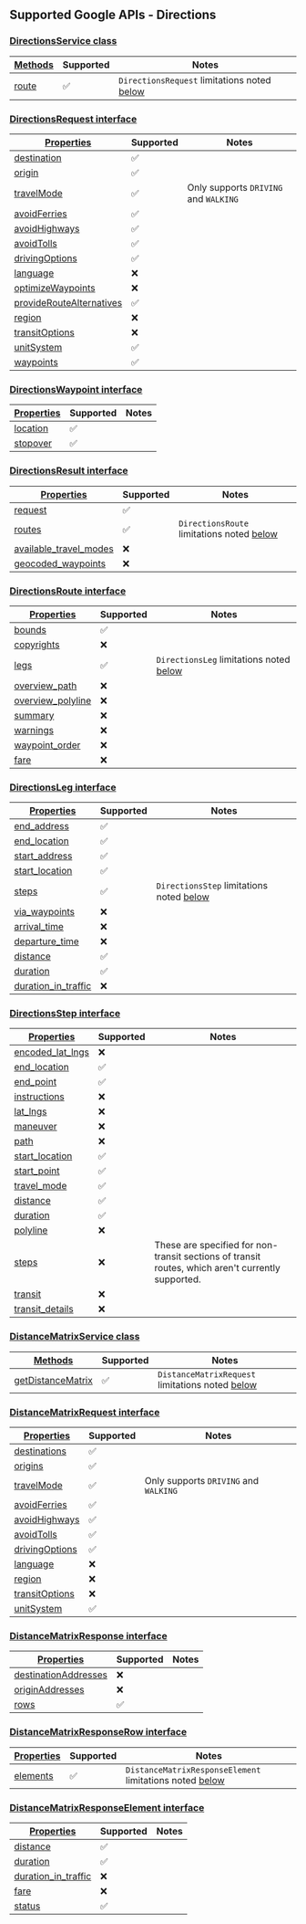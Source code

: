 ## Supported Google APIs - Directions

### [DirectionsService class](https://developers-dot-devsite-v2-prod.appspot.com/maps/documentation/javascript/reference/directions#DirectionsService)

| [Methods](https://developers-dot-devsite-v2-prod.appspot.com/maps/documentation/javascript/reference/directions#DirectionsService-Methods) | Supported          | Notes                                                                       |
| ------------------------------------------------------------------------------------------------------------------------------------------ | ------------------ | --------------------------------------------------------------------------- |
| [route](https://developers-dot-devsite-v2-prod.appspot.com/maps/documentation/javascript/reference/directions#DirectionsService.route)     | :white_check_mark: | `DirectionsRequest` limitations noted [below](#directionsrequest-interface) |

### [DirectionsRequest interface](https://developers-dot-devsite-v2-prod.appspot.com/maps/documentation/javascript/reference/directions#DirectionsRequest)

| [Properties](https://developers-dot-devsite-v2-prod.appspot.com/maps/documentation/javascript/reference/directions#DirectionsRequest-Properties)                             | Supported          | Notes                                 |
| ---------------------------------------------------------------------------------------------------------------------------------------------------------------------------- | ------------------ | ------------------------------------- |
| [destination](https://developers-dot-devsite-v2-prod.appspot.com/maps/documentation/javascript/reference/directions#DirectionsRequest.destination)                           | :white_check_mark: |                                       |
| [origin](https://developers-dot-devsite-v2-prod.appspot.com/maps/documentation/javascript/reference/directions#DirectionsRequest.origin)                                     | :white_check_mark: |                                       |
| [travelMode](https://developers-dot-devsite-v2-prod.appspot.com/maps/documentation/javascript/reference/directions#DirectionsRequest.travelMode)                             | :white_check_mark: | Only supports `DRIVING` and `WALKING` |
| [avoidFerries](https://developers-dot-devsite-v2-prod.appspot.com/maps/documentation/javascript/reference/directions#DirectionsRequest.avoidFerries)                         | :white_check_mark: |                                       |
| [avoidHighways](https://developers-dot-devsite-v2-prod.appspot.com/maps/documentation/javascript/reference/directions#DirectionsRequest.avoidHighways)                       | :white_check_mark: |                                       |
| [avoidTolls](https://developers-dot-devsite-v2-prod.appspot.com/maps/documentation/javascript/reference/directions#DirectionsRequest.avoidTolls)                             | :white_check_mark: |                                       |
| [drivingOptions](https://developers-dot-devsite-v2-prod.appspot.com/maps/documentation/javascript/reference/directions#DirectionsRequest.drivingOptions)                     | :white_check_mark: |                                       |
| [language](https://developers-dot-devsite-v2-prod.appspot.com/maps/documentation/javascript/reference/directions#DirectionsRequest.language)                                 | :x:                |                                       |
| [optimizeWaypoints](https://developers-dot-devsite-v2-prod.appspot.com/maps/documentation/javascript/reference/directions#DirectionsRequest.optimizeWaypoints)               | :x:                |                                       |
| [provideRouteAlternatives](https://developers-dot-devsite-v2-prod.appspot.com/maps/documentation/javascript/reference/directions#DirectionsRequest.provideRouteAlternatives) | :white_check_mark: |                                       |
| [region](https://developers-dot-devsite-v2-prod.appspot.com/maps/documentation/javascript/reference/directions#DirectionsRequest.region)                                     | :x:                |                                       |
| [transitOptions](https://developers-dot-devsite-v2-prod.appspot.com/maps/documentation/javascript/reference/directions#DirectionsRequest.transitOptions)                     | :x:                |                                       |
| [unitSystem](https://developers-dot-devsite-v2-prod.appspot.com/maps/documentation/javascript/reference/directions#DirectionsRequest.unitSystem)                             | :white_check_mark: |                                       |
| [waypoints](https://developers-dot-devsite-v2-prod.appspot.com/maps/documentation/javascript/reference/directions#DirectionsRequest.waypoints)                               | :white_check_mark: |                                       |

### [DirectionsWaypoint interface](https://developers-dot-devsite-v2-prod.appspot.com/maps/documentation/javascript/reference/directions#DirectionsWaypoint)

| [Properties](https://developers-dot-devsite-v2-prod.appspot.com/maps/documentation/javascript/reference/directions#DirectionsWaypoint-Properties) | Supported          | Notes |
| ------------------------------------------------------------------------------------------------------------------------------------------------- | ------------------ | ----- |
| [location](https://developers-dot-devsite-v2-prod.appspot.com/maps/documentation/javascript/reference/directions#DirectionsWaypoint.location)     | :white_check_mark: |       |
| [stopover](https://developers-dot-devsite-v2-prod.appspot.com/maps/documentation/javascript/reference/directions#DirectionsWaypoint.stopover)     | :white_check_mark: |       |

### [DirectionsResult interface](https://developers.google.com/maps/documentation/javascript/reference/directions#DirectionsResult)

| [Properties](https://developers.google.com/maps/documentation/javascript/reference/directions#DirectionsResult-Properties)                         | Supported          | Notes                                                                   |
| -------------------------------------------------------------------------------------------------------------------------------------------------- | ------------------ | ----------------------------------------------------------------------- |
| [request](https://developers.google.com/maps/documentation/javascript/reference/directions#DirectionsResult.request)                               | :white_check_mark: |                                                                         |
| [routes](https://developers.google.com/maps/documentation/javascript/reference/directions#DirectionsResult.routes)                                 | :white_check_mark: | `DirectionsRoute` limitations noted [below](#directionsroute-interface) |
| [available_travel_modes](https://developers.google.com/maps/documentation/javascript/reference/directions#DirectionsResult.available_travel_modes) | :x:                |                                                                         |
| [geocoded_waypoints](https://developers.google.com/maps/documentation/javascript/reference/directions#DirectionsResult.geocoded_waypoints)         | :x:                |                                                                         |

### [DirectionsRoute interface](https://developers.google.com/maps/documentation/javascript/reference/directions#DirectionsRoute)

| [Properties](https://developers.google.com/maps/documentation/javascript/reference/directions#DirectionsRoute-Properties)               | Supported          | Notes                                                               |
| --------------------------------------------------------------------------------------------------------------------------------------- | ------------------ | ------------------------------------------------------------------- |
| [bounds](https://developers.google.com/maps/documentation/javascript/reference/directions#DirectionsRoute.bounds)                       | :white_check_mark: |                                                                     |
| [copyrights](https://developers.google.com/maps/documentation/javascript/reference/directions#DirectionsRoute.copyrights)               | :x:                |                                                                     |
| [legs](https://developers.google.com/maps/documentation/javascript/reference/directions#DirectionsRoute.legs)                           | :white_check_mark: | `DirectionsLeg` limitations noted [below](#directionsleg-interface) |
| [overview_path](https://developers.google.com/maps/documentation/javascript/reference/directions#DirectionsRoute.overview_path)         | :x:                |                                                                     |
| [overview_polyline](https://developers.google.com/maps/documentation/javascript/reference/directions#DirectionsRoute.overview_polyline) | :x:                |                                                                     |
| [summary](https://developers.google.com/maps/documentation/javascript/reference/directions#DirectionsRoute.summary)                     | :x:                |                                                                     |
| [warnings](https://developers.google.com/maps/documentation/javascript/reference/directions#DirectionsRoute.warnings)                   | :x:                |                                                                     |
| [waypoint_order](https://developers.google.com/maps/documentation/javascript/reference/directions#DirectionsRoute.waypoint_order)       | :x:                |                                                                     |
| [fare](https://developers.google.com/maps/documentation/javascript/reference/directions#DirectionsRoute.fare)                           | :x:                |                                                                     |

### [DirectionsLeg interface](https://developers.google.com/maps/documentation/javascript/reference/directions#DirectionsLeg)

| [Properties](https://developers.google.com/maps/documentation/javascript/reference/directions#DirectionsLeg-Properties)                   | Supported          | Notes                                                                 |
| ----------------------------------------------------------------------------------------------------------------------------------------- | ------------------ | --------------------------------------------------------------------- |
| [end_address](https://developers.google.com/maps/documentation/javascript/reference/directions#DirectionsLeg.end_address)                 | :white_check_mark: |                                                                       |
| [end_location](https://developers.google.com/maps/documentation/javascript/reference/directions#DirectionsLeg.end_location)               | :white_check_mark: |                                                                       |
| [start_address](https://developers.google.com/maps/documentation/javascript/reference/directions#DirectionsLeg.start_address)             | :white_check_mark: |                                                                       |
| [start_location](https://developers.google.com/maps/documentation/javascript/reference/directions#DirectionsLeg.start_location)           | :white_check_mark: |                                                                       |
| [steps](https://developers.google.com/maps/documentation/javascript/reference/directions#DirectionsLeg.steps)                             | :white_check_mark: | `DirectionsStep` limitations noted [below](#directionsstep-interface) |
| [via_waypoints](https://developers.google.com/maps/documentation/javascript/reference/directions#DirectionsLeg.via_waypoints)             | :x:                |                                                                       |
| [arrival_time](https://developers.google.com/maps/documentation/javascript/reference/directions#DirectionsLeg.arrival_time)               | :x:                |                                                                       |
| [departure_time](https://developers.google.com/maps/documentation/javascript/reference/directions#DirectionsLeg.departure_time)           | :x:                |                                                                       |
| [distance](https://developers.google.com/maps/documentation/javascript/reference/directions#DirectionsLeg.distance)                       | :white_check_mark: |                                                                       |
| [duration](https://developers.google.com/maps/documentation/javascript/reference/directions#DirectionsLeg.duration)                       | :white_check_mark: |                                                                       |
| [duration_in_traffic](https://developers.google.com/maps/documentation/javascript/reference/directions#DirectionsLeg.duration_in_traffic) | :x:                |                                                                       |

### [DirectionsStep interface](https://developers.google.com/maps/documentation/javascript/reference/directions#DirectionsStep)

| [Properties](https://developers.google.com/maps/documentation/javascript/reference/directions#DirectionsStep-Properties)             | Supported          | Notes                                                                                             |
| ------------------------------------------------------------------------------------------------------------------------------------ | ------------------ | ------------------------------------------------------------------------------------------------- |
| [encoded_lat_lngs](https://developers.google.com/maps/documentation/javascript/reference/directions#DirectionsStep.encoded_lat_lngs) | :x:                |                                                                                                   |
| [end_location](https://developers.google.com/maps/documentation/javascript/reference/directions#DirectionsStep.end_location)         | :white_check_mark: |                                                                                                   |
| [end_point](https://developers.google.com/maps/documentation/javascript/reference/directions#DirectionsStep.end_point)               | :white_check_mark: |                                                                                                   |
| [instructions](https://developers.google.com/maps/documentation/javascript/reference/directions#DirectionsStep.instructions)         | :x:                |                                                                                                   |
| [lat_lngs](https://developers.google.com/maps/documentation/javascript/reference/directions#DirectionsStep.lat_lngs)                 | :x:                |                                                                                                   |
| [maneuver](https://developers.google.com/maps/documentation/javascript/reference/directions#DirectionsStep.maneuver)                 | :x:                |                                                                                                   |
| [path](https://developers.google.com/maps/documentation/javascript/reference/directions#DirectionsStep.path)                         | :x:                |                                                                                                   |
| [start_location](https://developers.google.com/maps/documentation/javascript/reference/directions#DirectionsStep.start_location)     | :white_check_mark: |                                                                                                   |
| [start_point](https://developers.google.com/maps/documentation/javascript/reference/directions#DirectionsStep.start_point)           | :white_check_mark: |                                                                                                   |
| [travel_mode](https://developers.google.com/maps/documentation/javascript/reference/directions#DirectionsStep.travel_mode)           | :white_check_mark: |                                                                                                   |
| [distance](https://developers.google.com/maps/documentation/javascript/reference/directions#DirectionsStep.distance)                 | :white_check_mark: |                                                                                                   |
| [duration](https://developers.google.com/maps/documentation/javascript/reference/directions#DirectionsStep.duration)                 | :white_check_mark: |                                                                                                   |
| [polyline](https://developers.google.com/maps/documentation/javascript/reference/directions#DirectionsStep.polyline)                 | :x:                |                                                                                                   |
| [steps](https://developers.google.com/maps/documentation/javascript/reference/directions#DirectionsStep.steps)                       | :x:                | These are specified for non-transit sections of transit routes, which aren't currently supported. |
| [transit](https://developers.google.com/maps/documentation/javascript/reference/directions#DirectionsStep.transit)                   | :x:                |                                                                                                   |
| [transit_details](https://developers.google.com/maps/documentation/javascript/reference/directions#DirectionsStep.transit_details)   | :x:                |                                                                                                   |

### [DistanceMatrixService class](https://developers-dot-devsite-v2-prod.appspot.com/maps/documentation/javascript/reference/distance-matrix#DistanceMatrixService)

| [Methods](https://developers-dot-devsite-v2-prod.appspot.com/maps/documentation/javascript/reference/distance-matrix#DistanceMatrixService-Methods)                     | Supported          | Notes                                                                               |
| ----------------------------------------------------------------------------------------------------------------------------------------------------------------------- | ------------------ | ----------------------------------------------------------------------------------- |
| [getDistanceMatrix](https://developers-dot-devsite-v2-prod.appspot.com/maps/documentation/javascript/reference/distance-matrix#DistanceMatrixService.getDistanceMatrix) | :white_check_mark: | `DistanceMatrixRequest` limitations noted [below](#distancematrixrequest-interface) |

### [DistanceMatrixRequest interface](https://developers-dot-devsite-v2-prod.appspot.com/maps/documentation/javascript/reference/distance-matrix#DistanceMatrixRequest)

| [Properties](https://developers-dot-devsite-v2-prod.appspot.com/maps/documentation/javascript/reference/distance-matrix#DistanceMatrixRequest-Properties)         | Supported          | Notes                                 |
| ----------------------------------------------------------------------------------------------------------------------------------------------------------------- | ------------------ | ------------------------------------- |
| [destinations](https://developers-dot-devsite-v2-prod.appspot.com/maps/documentation/javascript/reference/distance-matrix#DistanceMatrixRequest.destinations)     | :white_check_mark: |                                       |
| [origins](https://developers-dot-devsite-v2-prod.appspot.com/maps/documentation/javascript/reference/distance-matrix#DistanceMatrixRequest.origins)               | :white_check_mark: |                                       |
| [travelMode](https://developers-dot-devsite-v2-prod.appspot.com/maps/documentation/javascript/reference/distance-matrix#DistanceMatrixRequest.travelMode)         | :white_check_mark: | Only supports `DRIVING` and `WALKING` |
| [avoidFerries](https://developers-dot-devsite-v2-prod.appspot.com/maps/documentation/javascript/reference/distance-matrix#DistanceMatrixRequest.avoidFerries)     | :white_check_mark: |                                       |
| [avoidHighways](https://developers-dot-devsite-v2-prod.appspot.com/maps/documentation/javascript/reference/distance-matrix#DistanceMatrixRequest.avoidHighways)   | :white_check_mark: |                                       |
| [avoidTolls](https://developers-dot-devsite-v2-prod.appspot.com/maps/documentation/javascript/reference/distance-matrix#DistanceMatrixRequest.avoidTolls)         | :white_check_mark: |                                       |
| [drivingOptions](https://developers-dot-devsite-v2-prod.appspot.com/maps/documentation/javascript/reference/distance-matrix#DistanceMatrixRequest.drivingOptions) | :white_check_mark: |                                       |
| [language](https://developers-dot-devsite-v2-prod.appspot.com/maps/documentation/javascript/reference/distance-matrix#DistanceMatrixRequest.language)             | :x:                |                                       |
| [region](https://developers-dot-devsite-v2-prod.appspot.com/maps/documentation/javascript/reference/distance-matrix#DistanceMatrixRequest.region)                 | :x:                |                                       |
| [transitOptions](https://developers-dot-devsite-v2-prod.appspot.com/maps/documentation/javascript/reference/distance-matrix#DistanceMatrixRequest.transitOptions) | :x:                |                                       |
| [unitSystem](https://developers-dot-devsite-v2-prod.appspot.com/maps/documentation/javascript/reference/distance-matrix#DistanceMatrixRequest.unitSystem)         | :white_check_mark: |                                       |

### [DistanceMatrixResponse interface](https://developers.google.com/maps/documentation/javascript/reference/distance-matrix#DistanceMatrixResponse)

| [Properties](https://developers.google.com/maps/documentation/javascript/reference/distance-matrix#DistanceMatrixResponse-Properties)                               | Supported          | Notes |
| ------------------------------------------------------------------------------------------------------------------------------------------------------------------- | ------------------ | ----- |
| [destinationAddresses](https://developers.google.com/maps/documentation/javascript/reference/distance-matrix#DistanceMatrixResponse.destinationAddresses)           | :x:                |       |
| [originAddresses](https://developers-dot-devsite-v2-prod.appspot.com/maps/documentation/javascript/reference/distance-matrix#DistanceMatrixRequest.originAddresses) | :x:                |       |
| [rows](https://developers.google.com/maps/documentation/javascript/reference/distance-matrix#DistanceMatrixResponse.rows)                                           | :white_check_mark: |       |

### [DistanceMatrixResponseRow interface](https://developers.google.com/maps/documentation/javascript/reference/distance-matrix#DistanceMatrixResponseRow)

| [Properties](https://developers.google.com/maps/documentation/javascript/reference/distance-matrix#DistanceMatrixResponseRow-Properties) | Supported          | Notes                                                                                               |
| ---------------------------------------------------------------------------------------------------------------------------------------- | ------------------ | --------------------------------------------------------------------------------------------------- |
| [elements](https://developers.google.com/maps/documentation/javascript/reference/distance-matrix#DistanceMatrixResponseRow.elements)     | :white_check_mark: | `DistanceMatrixResponseElement` limitations noted [below](#distancematrixresponseelement-interface) |

### [DistanceMatrixResponseElement interface](https://developers.google.com/maps/documentation/javascript/reference/distance-matrix#DistanceMatrixResponseElement)

| [Properties](https://developers.google.com/maps/documentation/javascript/reference/distance-matrix#DistanceMatrixResponseElement-Properties)                   | Supported          | Notes |
| -------------------------------------------------------------------------------------------------------------------------------------------------------------- | ------------------ | ----- |
| [distance](https://developers.google.com/maps/documentation/javascript/reference/distance-matrix#DistanceMatrixResponseElement.distance)                       | :white_check_mark: |       |
| [duration](https://developers.google.com/maps/documentation/javascript/reference/distance-matrix#DistanceMatrixResponseElement.duration)                       | :white_check_mark: |       |
| [duration_in_traffic](https://developers.google.com/maps/documentation/javascript/reference/distance-matrix#DistanceMatrixResponseElement.duration_in_traffic) | :x:                |       |
| [fare](https://developers.google.com/maps/documentation/javascript/reference/distance-matrix#DistanceMatrixResponseElement.fare)                               | :x:                |       |
| [status](https://developers.google.com/maps/documentation/javascript/reference/distance-matrix#DistanceMatrixResponseElement.status)                           | :white_check_mark: |       |
